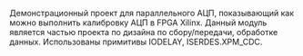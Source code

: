 Демонстрационный проект для параллельного АЦП, показывающий как можно выполнить калибровку АЦП в FPGA Xilinx.
Данный модуль является частью проекта по дизайна по сбору/передачи, обработке данных. Использованы примитивы IODELAY, ISERDES.XPM_CDC.



